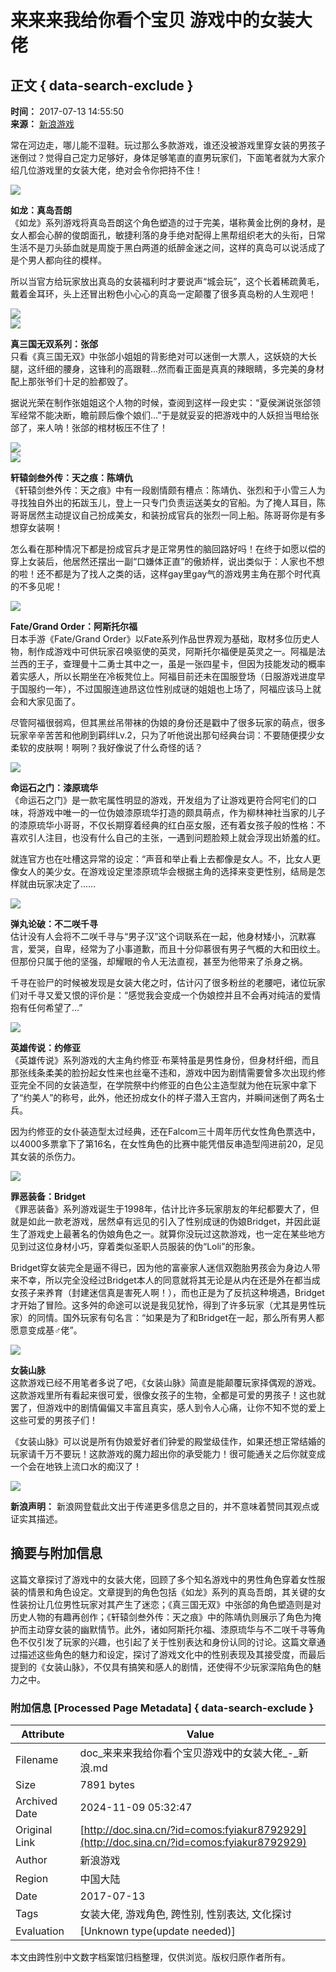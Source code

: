 # 来来来我给你看个宝贝 游戏中的女装大佬

## 正文 { data-search-exclude }


**时间：** 2017-07-13 14:55:50  
**来源：** [新浪游戏](http://games.sina.com.cn/) 

常在河边走，哪儿能不湿鞋。玩过那么多款游戏，谁还没被游戏里穿女装的男孩子迷倒过？觉得自己定力足够好，身体足够笔直的直男玩家们，下面笔者就为大家介绍几位游戏里的女装大佬，绝对会令你把持不住！

![](http://n.sinaimg.cn/games/transform/20170713/UdVf-fyiavtv5046561.jpg)

**如龙：真岛吾朗**  
《如龙》系列游戏将真岛吾朗这个角色塑造的过于完美，堪称黄金比例的身材，是女人都会心醉的俊朗面孔，敏捷利落的身手绝对配得上黑帮组织老大的头衔，日常生活不是刀头舔血就是周旋于黑白两道的纸醉金迷之间，这样的真岛可以说活成了是个男人都向往的模样。

所以当官方给玩家放出真岛的女装福利时才要说声“城会玩”，这个长着稀疏黄毛，戴着金耳环，头上还冒出粉色小心心的真岛一定颠覆了很多真岛粉的人生观吧！

![](http://n.sinaimg.cn/games/transform/20170713/1cnV-fyiavtv5046874.jpg)  
![](http://n.sinaimg.cn/games/transform/20170713/26yG-fyiavtv5047125.jpg)

**真三国无双系列：张郃**  
只看《真三国无双》中张郃小姐姐的背影绝对可以迷倒一大票人，这妖娆的大长腿，这纤细的腰身，这锋利的高跟鞋…然而看正面是真真的辣眼睛，多完美的身材配上那张爷们十足的脸都毁了。

据说光荣在制作张姐姐这个人物的时候，查阅到这样一段史实：“夏侯渊说张郃领军经常不能决断，瞻前顾后像个娘们…”于是就妥妥的把游戏中的人妖担当甩给张郃了，来人呐！张郃的棺材板压不住了！

![](http://n.sinaimg.cn/games/transform/20170713/szWc-fyiavtv5047228.jpg)  
![](http://n.sinaimg.cn/games/transform/20170713/RRrC-fyiavtv5047395.jpg)

**轩辕剑叁外传：天之痕：陈靖仇**  
《轩辕剑叁外传：天之痕》中有一段剧情颇有槽点：陈靖仇、张烈和于小雪三人为寻找独自外出的拓跋玉儿，登上一只专门负责运送美女的官船。为了掩人耳目，陈哥哥居然主动提议自己扮成美女，和装扮成官兵的张烈一同上船。陈哥哥你是有多想穿女装啊！

怎么看在那种情况下都是扮成官兵才是正常男性的脑回路好吗！在终于如愿以偿的穿上女装后，他居然还摆出一副“口嫌体正直”的傲娇样，说出类似于：人家也不想的啦！还不都是为了找人之类的话，这样gay里gay气的游戏男主角在那个时代真的不多见呢！

![](http://n.sinaimg.cn/games/transform/20170713/vQG9-fyiavtv5047669.jpg)

**Fate/Grand Order：阿斯托尔福**  
日本手游《Fate/Grand Order》以Fate系列作品世界观为基础，取材多位历史人物，制作成游戏中可供玩家召唤驱使的英灵，阿斯托尔福便是英灵之一。阿福是法兰西的王子，查理曼十二勇士其中之一，虽是一张四星卡，但因为技能发动的概率着实感人，所以长期坐在冷板凳位上。阿福目前还未在国服登场（日服游戏进度早于国服约一年），不过国服连迪昂这位性别成谜的姐姐也上场了，阿福应该马上就会和大家见面了。

尽管阿福很弱鸡，但其黑丝吊带袜的伪娘的身份还是戳中了很多玩家的萌点，很多玩家辛辛苦苦和他刷到羁绊Lv.2，只为了听他说出那句经典台词：不要随便摸少女柔软的皮肤啊！啊咧？我好像说了什么奇怪的话？

![](http://n.sinaimg.cn/games/transform/20170713/SsWw-fyiavtv5047795.jpg)

**命运石之门：漆原琉华**  
《命运石之门》是一款宅属性明显的游戏，开发组为了让游戏更符合阿宅们的口味，将游戏中唯一的一位伪娘漆原琉华打造的颇具萌点，作为柳林神社当家的儿子的漆原琉华小哥哥，不仅长期穿着经典的红白巫女服，还有着女孩子般的性格：不喜欢引人注目，也没有什么自己的主张，一遇到问题脸颊上就会浮现出娇羞的红。

就连官方也在吐槽这异常的设定：“声音和举止看上去都像是女人。不，比女人更像女人的美少女。在游戏设定里漆原琉华会根据主角的选择来变更性别，结局是怎样就由玩家决定了……

![](http://n.sinaimg.cn/games/transform/20170713/jiCH-fyiavtv5047947.jpg)

**弹丸论破：不二咲千寻**  
估计没有人会将不二咲千寻与“男子汉”这个词联系在一起，他身材矮小，沉默寡言，爱哭，自卑，经常为了小事道歉，而且十分仰慕很有男子气概的大和田纹土。但那份只属于他的坚强，却耀眼的令人无法直视，甚至为他带来了杀身之祸。

千寻在验尸的时候被发现是女装大佬之时，估计闪了很多粉丝的老腰吧，诸位玩家们对千寻又爱又恨的评价是：“感觉我会变成一个伪娘控并且不会再对纯洁的爱情抱有任何希望了…”

![](http://n.sinaimg.cn/games/transform/20170713/Dpr1-fyiavtv5048022.jpg)

**英雄传说：约修亚**  
《英雄传说》系列游戏的大主角约修亚·布莱特虽是男性身份，但身材纤细，而且那张线条柔美的脸扮起女性来也丝毫不违和，游戏中因为剧情需要曾多次出现约修亚完全不同的女装造型，在学院祭中约修亚的白色公主造型就为他在玩家中拿下了“约美人”的称号，此外，他还扮成女仆的样子潜入王宫内，并瞬间迷倒了两名士兵。

因为约修亚的女仆装造型太过经典，还在Falcom三十周年历代女性角色票选中，以4000多票拿下了第16名，在女性角色的比赛中能凭借反串造型闯进前20，足见其女装的杀伤力。

![](http://n.sinaimg.cn/games/transform/20170713/Cn-3-fyiavtv5048188.jpg)

**罪恶装备：Bridget**  
《罪恶装备》系列游戏诞生于1998年，估计比许多玩家朋友的年纪都要大了，但就是如此一款老游戏，居然卓有远见的引入了性别成谜的伪娘Bridget，并因此诞生了游戏史上最著名的伪娘角色之一。就算你没玩过这款游戏，也一定在某些地方见到过这位身材小巧，穿着类似圣职人员服装的伪“Loli”的形象。

Bridget穿女装完全是逼不得已，因为他的富豪家人迷信双胞胎男孩会为身边人带来不幸，所以完全没经过Bridget本人的同意就将其无论是从内在还是外在都当成女孩子来养育（封建迷信真是害死人啊！），而也正是为了反抗这种境遇，Bridget才开始了冒险。这多舛的命途可以说是我见犹怜，得到了许多玩家（尤其是男性玩家）的同情。国外玩家有句名言：“如果是为了和Bridget在一起，那么所有男人都愿意变成基♂佬”。

![](http://n.sinaimg.cn/games/transform/20170713/e1Hm-fyiavtv5048394.jpg)

**女装山脉**  
这款游戏已经不用笔者多说了吧，《女装山脉》简直是能颠覆玩家择偶观的游戏。这款游戏里所有看起来很可爱，很像女孩子的生物，全都是可爱的男孩子！这也就罢了，但游戏中的剧情偏偏又丰富且真实，感人到令人心痛，让你不知不觉的爱上这些可爱的男孩子们！

《女装山脉》可以说是所有伪娘爱好者们钟爱的殿堂级佳作，如果还想正常结婚的玩家请千万不要玩！这款游戏的魔力超出你的承受能力！很可能通关之后你就变成一个会在地铁上流口水的痴汉了！

![](http://n.sinaimg.cn/games/transform/20170713/fnWV-fyiavtv5048575.jpg)

**新浪声明：** 新浪网登载此文出于传递更多信息之目的，并不意味着赞同其观点或证实其描述。

## 摘要与附加信息

<!-- tcd_abstract -->
这篇文章探讨了游戏中的女装大佬，回顾了多个知名游戏中的男性角色穿着女性服装的情景和角色设定。文章提到的角色包括《如龙》系列的真岛吾朗，其关键的女性装扮让几位男性玩家对其产生了迷恋；《真三国无双》中张郃的角色塑造则是对历史人物的有趣再创作；《轩辕剑叁外传：天之痕》中的陈靖仇则展示了角色为掩护而主动穿女装的幽默情节。此外，诸如阿斯托尔福、漆原琉华与不二咲千寻等角色不仅引发了玩家的兴趣，也引起了关于性别表达和身份认同的讨论。这篇文章通过描述这些角色的魅力和设定，探讨了游戏文化中的性别表现及其接受度，而最后提到的《女装山脉》，不仅具有搞笑和感人的剧情，还使得不少玩家深陷角色的魅力之中。
<!-- tcd_abstract_end -->

### 附加信息 [Processed Page Metadata] { data-search-exclude }

| Attribute       | Value                                  |
|-----------------|----------------------------------------|
| Filename        | doc_来来来我给你看个宝贝游戏中的女装大佬_-_新浪.md                             |
| Size            | 7891 bytes                           |
| Archived Date   | 2024-11-09 05:32:47                             |
| Original Link   | [http://doc.sina.cn/?id=comos:fyiakur8792929](http://doc.sina.cn/?id=comos:fyiakur8792929)                       |
| Author          | 新浪游戏                               |
| Region          | 中国大陆                               |
| Date            | 2017-07-13                                 |
| Tags            | 女装大佬, 游戏角色, 跨性别, 性别表达, 文化探讨                                 |
| Evaluation            | [Unknown type(update needed)]                                 |
<!-- tcd_table_end -->

本文由跨性别中文数字档案馆归档整理，仅供浏览。版权归原作者所有。
